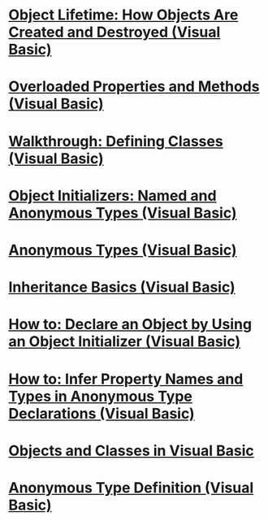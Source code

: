 # [Object Lifetime: How Objects Are Created and Destroyed (Visual Basic)](object-lifetime-how-objects-are-created-and-destroyed.md)
# [Overloaded Properties and Methods (Visual Basic)](overloaded-properties-and-methods.md)
# [Walkthrough: Defining Classes (Visual Basic)](walkthrough-defining-classes.md)
# [Object Initializers: Named and Anonymous Types (Visual Basic)](object-initializers-named-and-anonymous-types.md)
# [Anonymous Types (Visual Basic)](anonymous-types.md)
# [Inheritance Basics (Visual Basic)](inheritance-basics.md)
# [How to: Declare an Object by Using an Object Initializer (Visual Basic)](how-to-declare-an-object-by-using-an-object-initializer.md)
# [How to: Infer Property Names and Types in Anonymous Type Declarations (Visual Basic)](how-to-infer-property-names-and-types-in-anonymous-type-declarations.md)
# [Objects and Classes in Visual Basic](index.md)
# [Anonymous Type Definition (Visual Basic)](anonymous-type-definition.md)

